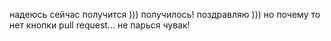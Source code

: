 надеюсь сейчас получится )))
получилось! поздравляю )))
но почему то нет кнопки pull request...
не парься чувак!